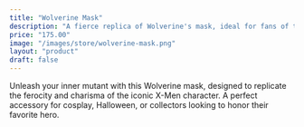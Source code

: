 ```yaml
---
title: "Wolverine Mask"
description: "A fierce replica of Wolverine's mask, ideal for fans of the iconic mutant."
price: "175.00"
image: "/images/store/wolverine-mask.png"
layout: "product"
draft: false
---
```

Unleash your inner mutant with this Wolverine mask, designed to replicate the ferocity and charisma of the iconic X-Men character. A perfect accessory for cosplay, Halloween, or collectors looking to honor their favorite hero.
